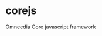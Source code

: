 # corejs
Omneedia Core javascript framework

<script src="https://unpkg.com/@omneedia/core"></script>
